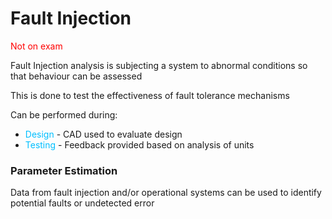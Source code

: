 # Fault Injection
<span style="color:#ff0000">Not on exam</span>

Fault Injection analysis is subjecting a system to abnormal conditions so that behaviour can be assessed

This is done to test the effectiveness of fault tolerance mechanisms

Can be performed during:
- <span style="color:#00bfff">Design</span> - CAD used to evaluate design
- <span style="color:#00bfff">Testing</span> - Feedback provided based on analysis of units

### Parameter Estimation
Data from fault injection and/or operational systems can be used to identify potential faults or undetected error



